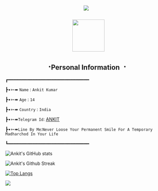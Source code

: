 <h1 align="center">

  <img src="https://readme-typing-svg.herokuapp.com?color=0c0c0d&size=50&center=true&vCenter=true&width=450&lines=Hello+there!;+I'm+Ankit+Kumar">

  &nbsp; <img src="https://media.giphy.com/media/WUlplcMpOCEmTGBtBW/giphy.gif" width="100">

</h1>

<h2 align="center"><b> ⠐Personal Information ⠐ </b></h2>
┏━━━━━━━━━━━━━━━━━━━━━━━━━━━━━━

┣•➳➠ ```Name``` : ```Ankit Kumar```

┣•➳➠ ```Age``` : ```14```

┣•➳➠ ```Country``` : ```India```

┣•➳➠```Telegram Id```: [ANKIT](https://t.me/GODOPBOY)

┣•➳➠```Line By Me```:```Never Loose Your Permanent Smile For A Temporary Madharchod In Your Life```

┗━━━━━━━━━━━━━━━━━━━━━━━━━━━━━━

![Ankit's GitHub stats](https://github-readme-stats.vercel.app/api?username=GODOP-ANKIT&show_icons=true&theme=midnight-purple)

![Ankit's Github Streak](https://github-readme-streak-stats.herokuapp.com/?user=GODOP-ANKIT&theme=midnight-purple&show_icon=true)

[![Top Langs](https://github-readme-stats.vercel.app/api/top-langs/?username=GODOP-ANKIT&layout=compact&theme=midnight-purple)](https://github.com/GODOP-ANKIT)

<img src="https://readme-typing-svg.herokuapp.com?color=F77247&width=420&lines=Thank+You+🌷+Love+You+😝">

<!---
GODOP-ANKIT/GODOP-ANKIT is a ✨ special ✨ repository because its `README.md` (this file) appears on your GitHub profile.
You can click the Preview link to take a look at your changes.
---> 
